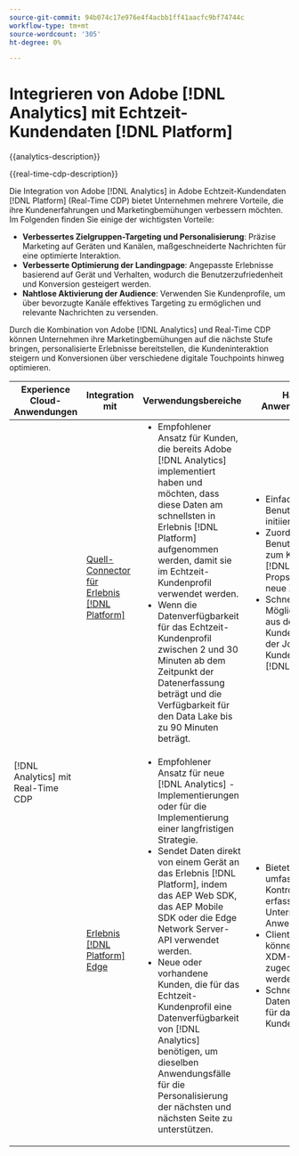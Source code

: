 ```yaml
---
source-git-commit: 94b074c17e976e4f4acbb1ff41aacfc9bf74744c
workflow-type: tm+mt
source-wordcount: '305'
ht-degree: 0%

---
```



# Integrieren von Adobe [!DNL Analytics] mit Echtzeit-Kundendaten [!DNL Platform]

{{analytics-description}}

{{real-time-cdp-description}}

Die Integration von Adobe [!DNL Analytics] in Adobe Echtzeit-Kundendaten [!DNL Platform] (Real-Time CDP) bietet Unternehmen mehrere Vorteile, die ihre Kundenerfahrungen und Marketingbemühungen verbessern möchten. Im Folgenden finden Sie einige der wichtigsten Vorteile:

+ **Verbessertes Zielgruppen-Targeting und Personalisierung**: Präzise Marketing auf Geräten und Kanälen, maßgeschneiderte Nachrichten für eine optimierte Interaktion.
+ **Verbesserte Optimierung der Landingpage**: Angepasste Erlebnisse basierend auf Gerät und Verhalten, wodurch die Benutzerzufriedenheit und Konversion gesteigert werden.
+ **Nahtlose Aktivierung der Audience**: Verwenden Sie Kundenprofile, um über bevorzugte Kanäle effektives Targeting zu ermöglichen und relevante Nachrichten zu versenden.

Durch die Kombination von Adobe [!DNL Analytics] und Real-Time CDP können Unternehmen ihre Marketingbemühungen auf die nächste Stufe bringen, personalisierte Erlebnisse bereitstellen, die Kundeninteraktion steigern und Konversionen über verschiedene digitale Touchpoints hinweg optimieren.

<table>
    <thead>
        <tr>
            <th>Experience Cloud-Anwendungen</th>
            <th>Integration mit</th>
            <th>Verwendungsbereiche</th>
            <th>Häufige Anwendungsfälle</th>
        </tr>
    </thead>
    <tr>
        <td rowspan="2">[!DNL Analytics] mit Real-Time CDP</td>
        <td><a href="../../integrations/tutorials/analytics-rtcdp/experience-platform-source-connector.md" target="_blank" rel="noreferrer">Quell-Connector für Erlebnis [!DNL Platform]</a></td>
        <td>
            <ul style="margin-top: 0;">
                <li>Empfohlener Ansatz für Kunden, die bereits Adobe [!DNL Analytics] implementiert haben und möchten, dass diese Daten am schnellsten in Erlebnis [!DNL Platform] aufgenommen werden, damit sie im Echtzeit-Kundenprofil verwendet werden.</li>
                <li>Wenn die Datenverfügbarkeit für das Echtzeit-Kundenprofil zwischen 2 und 30 Minuten ab dem Zeitpunkt der Datenerfassung beträgt und die Verfügbarkeit für den Data Lake bis zu 90 Minuten beträgt.</li>
            </ul>
        </td>
        <td>
            <ul style="margin-top: 0;">
                <li>Einfacher, von der Benutzeroberfläche initiierter Workflow.</li>
                <li>Zuordnen der Benutzeroberfläche zum Kopieren von [!DNL Analytics] Props und eVars in neue XDM-Felder.</li>
                <li>Schnellste Möglichkeit, Wert aus dem Echtzeit-Kundenprofil und der Journey des Kunden zu erhalten [!DNL Analytics].</li>
            </ul>
        </td>
    </tr>
    <tr>
       <td><a href="../../integrations/tutorials/analytics-rtcdp/experience-platform-edge.md" target="_blank" rel="noreferrer">Erlebnis [!DNL Platform] Edge</a></td>
        <td>
            <ul style="margin-top: 0;">
                <li>Empfohlener Ansatz für neue [!DNL Analytics] -Implementierungen oder für die Implementierung einer langfristigen Strategie.</li>
                <li>Sendet Daten direkt von einem Gerät an das Erlebnis [!DNL Platform], indem das AEP Web SDK, das AEP Mobile SDK oder die Edge Network Server-API verwendet werden.</li>
                <li>Neue oder vorhandene Kunden, die für das Echtzeit-Kundenprofil eine Datenverfügbarkeit von [!DNL Analytics] benötigen, um dieselben Anwendungsfälle für die Personalisierung der nächsten und nächsten Seite zu unterstützen.</li>
            </ul>
        </td>
        <td>
            <ul style="margin-top: 0;">
                <li>Bietet die umfassendste Kontrolle über die erfassten Daten zur Unterstützung Ihrer Anwendungsfälle.</li>
                <li>Clientseitige Daten können einfach XDM-Feldern zugeordnet werden.</li>
                <li>Schnellste Datenverfügbarkeit für das Echtzeit-Kundenprofil.</li>
            </ul>
        </td>
    </tr>            
</table>
